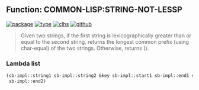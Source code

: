 ## Function: COMMON-LISP:STRING-NOT-LESSP
[![package](https://img.shields.io/badge/Package-COMMON--LISP-5f9ea0.svg?style=social&colorA=999999)](../) [![type](https://img.shields.io/badge/Type-Function-5f9ea0.svg?style=social&colorA=999999)](../#function) [![clhs](https://img.shields.io/badge/CLHS-STRING--NOT--LESSP-5f9ea0.svg?style=social&colorA=999999)](http://www.lispworks.com/documentation/HyperSpec/Body/f_stgeq_.htm) [![github](https://img.shields.io/badge/GitHub-View_the_source-5f9ea0.svg?style=social&colorA=999999&logo=github)](https://github.com/sbcl/sbcl/blob/master/src/code/string.lisp/) 

> Given two strings, if the first string is lexicographically greater
> than or equal to the second string, returns the longest common prefix
> (using char-equal) of the two strings. Otherwise, returns ().

### Lambda list
```cl
(sb-impl::string1 sb-impl::string2 &key sb-impl::start1 sb-impl::end1 sb-impl::start2
 sb-impl::end2)
```
